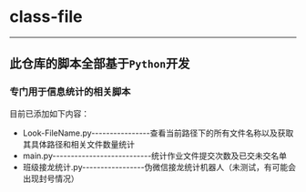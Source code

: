 # class-file
---
## 此仓库的脚本全部基于`Python`开发
### 专门用于信息统计的相关脚本

目前已添加如下内容：

- Look-FileName.py----------------查看当前路径下的所有文件名称以及获取其具体路径和相关文件数量统计
- main.py---------------------------统计作业文件提交次数及已交未交名单
- 班级接龙统计.py-----------------伪微信接龙统计机器人（未测试，有可能会出现封号情况）
